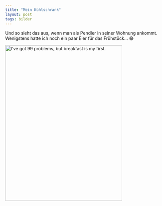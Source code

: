 ```yaml
---
title: "Mein Kühlschrank"
layout: post
tags: bilder
---
```


Und so sieht das aus, wenn man als Pendler in seiner Wohnung ankommt. Wenigstens hatte ich noch ein paar Eier für das Frühstück... 😁

<a data-flickr-embed="true"  href="https://www.flickr.com/photos/cringe/27080437932/in/dateposted/" title="I&#x27;ve got 99 problems, but breakfast is my first."><img src="https://farm8.staticflickr.com/7513/27080437932_88a9c648bc.jpg" width="375" height="500" alt="I&#x27;ve got 99 problems, but breakfast is my first."></a><script async src="//embedr.flickr.com/assets/client-code.js" charset="utf-8"></script>
